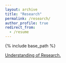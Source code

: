 ```yaml
---
layout: archive
title: "Research"
permalink: /research/
author_profile: true
redirect_from:
  - /resume
---
```


{% include base_path %}

[Understanding of Research.](https://jacktangsy.github.io/files/Understanding_of_Research.pdf)
